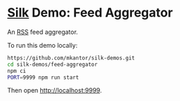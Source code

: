 # [Silk][silk] Demo: Feed Aggregator

An [RSS][rss] feed aggregator.

To run this demo locally:

```sh
https://github.com/mkantor/silk-demos.git
cd silk-demos/feed-aggregator
npm ci
PORT=9999 npm run start
```

Then open <http://localhost:9999>.

[rss]: https://en.wikipedia.org/wiki/RSS
[silk]: https://github.com/mkantor/silk
